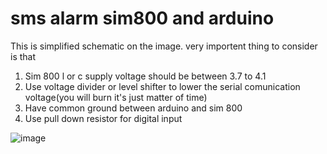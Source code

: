 # sms alarm sim800 and arduino

This is simplified schematic on the image. very importent thing to consider is that

1) Sim 800 l or c supply voltage should be between 3.7 to 4.1 
2) Use voltage divider or level shifter to lower the serial comunication voltage(you will burn it's just matter of time)
3) Have common ground between arduino and sim 800 
4) Use pull down resistor for digital input

![image](https://user-images.githubusercontent.com/53902741/66381947-567a4f80-e9cb-11e9-8b06-5e1cf1534a72.png)

